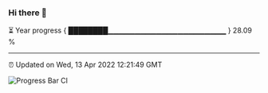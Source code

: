 ### Hi there 👋

⏳ Year progress { ████████▁▁▁▁▁▁▁▁▁▁▁▁▁▁▁▁▁▁▁▁▁▁ } 28.09 %

---

⏰ Updated on Wed, 13 Apr 2022 12:21:49 GMT

![Progress Bar CI](https://github.com/liununu/liununu/workflows/Progress%20Bar%20CI/badge.svg)
